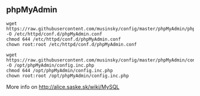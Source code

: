 phpMyAdmin
----------
```
wget https://raw.githubusercontent.com/musinsky/config/master/phpMyAdmin/phpMyAdmin.conf -O /etc/httpd/conf.d/phpMyAdmin.conf
chmod 644 /etc/httpd/conf.d/phpMyAdmin.conf
chown root:root /etc/httpd/conf.d/phpMyAdmin.conf

wget https://raw.githubusercontent.com/musinsky/config/master/phpMyAdmin/config.inc.php -O /opt/phpMyAdmin/config.inc.php
chmod 644 /opt/phpMyAdmin/config.inc.php
chown root:root /opt/phpMyAdmin/config.inc.php
```

More info on http://alice.saske.sk/wiki/MySQL
